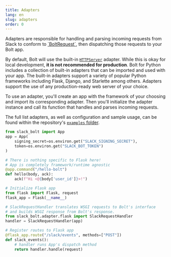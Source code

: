 ```yaml
---
title: Adapters
lang: en
slug: adapters
order: 0
---
```


<div class="section-content">
Adapters are responsible for handling and parsing incoming requests from Slack to conform to <a href="https://github.com/slackapi/bolt-python/blob/main/slack_bolt/request/request.py">`BoltRequest`</a>, then dispatching those requests to your Bolt app.

By default, Bolt will use the built-in <a href="https://docs.python.org/3/library/http.server.html">`HTTPServer`</a> adapter. While this is okay for local development, <b>it is not recommended for production</b>. Bolt for Python includes a collection of built-in adapters that can be imported and used with your app. The built-in adapters support a variety of popular Python frameworks including Flask, Django, and Starlette among others. Adapters support the use of any production-ready web server of your choice.

To use an adapter, you'll create an app with the framework of your choosing and import its corresponding adapter. Then you'll initialize the adapter instance and call its function that handles and parses incoming requests.

The full list adapters, as well as configuration and sample usage, can be found within the repository's <a href="https://github.com/slackapi/bolt-python/tree/main/examples">`examples` folder</a>.
</div>

```python
from slack_bolt import App
app = App(
    signing_secret=os.environ.get("SLACK_SIGNING_SECRET"),
    token=os.environ.get("SLACK_BOT_TOKEN")
)

# There is nothing specific to Flask here!
# App is completely framework/runtime agnostic
@app.command("/hello-bolt")
def hello(body, ack):
    ack(f"Hi <@{body['user_id']}>!")

# Initialize Flask app
from flask import Flask, request
flask_app = Flask(__name__)

# SlackRequestHandler translates WSGI requests to Bolt's interface
# and builds WSGI response from Bolt's response.
from slack_bolt.adapter.flask import SlackRequestHandler
handler = SlackRequestHandler(app)

# Register routes to Flask app
@flask_app.route("/slack/events", methods=["POST"])
def slack_events():
    # handler runs App's dispatch method
    return handler.handle(request)
```
